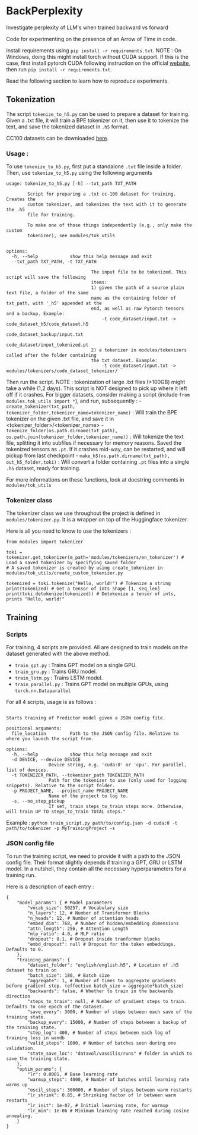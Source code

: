 # BackPerplexity
Investigate perplexity of LLM's when trained backward vs forward

Code for experimenting on the presence of an Arrow of Time in code.

Install requirements using `pip install -r requirements.txt`.
NOTE : On Windows, doing this might install torch without CUDA support. If this is the case, first install pytorch CUDA following instruction on the official [website](https://pytorch.org/), then run `pip install -r requirements.txt`.

Read the following section to learn how to reproduce experiments.

## Tokenization
The script `tokenize_to_h5.py` can be used to prepare a dataset for training. Given a .txt file, it will train a BPE tokenizer on it, then use it to tokenize the text, and save the tokenized dataset in `.h5` format.

CC100 datasets can be downloaded [here](https://data.statmt.org/cc-100/). 

### Usage :
To use `tokenize_to_h5.py`, first put a standalone `.txt` file inside a folder. Then, use `tokenize_to_h5.py` using the following arguments
``` 
usage: tokenize_to_h5.py [-h] --txt_path TXT_PATH

        Script for preparing a .txt cc-100 dataset for training. Creates the
        custom tokenizer, and tokenizes the text with it to generate the .h5
        file for training.

        To make one of those things independently (e.g., only make the custom
        tokenizer), see modules/tok_utils
        

options:
  -h, --help            show this help message and exit
  --txt_path TXT_PATH, -t TXT_PATH
                        
                                The input file to be tokenized. This script will save the following
                                items:
                                1) given the path of a source plain text file, a folder of the same
                                name as the containing folder of txt_path, with '_h5' appended at the
                                end, as well as raw Pytorch tensors and a backup. Example:
                                    -t code_dataset/input.txt -> code_dataset_h5/code_dataset.h5
                                                                 code_dataset_backup/input.txt
                                                                 code_dataset/input_tokenized.pt
                                2) a tokenizer in modules/tokenizers called after the folder containing
                                the txt dataset. Example:
                                    -t code_dataset/input.txt -> modules/tokenizers/code_dataset_tokenizer/
```

Then run the script. NOTE : tokenization of large .txt files (>100GB) might take a while (1,2 days). This script is NOT designed to pick up where it left off if it crashes. For bigger datasets, consider making a script (include `from modules.tok_utils import *`), and run, subsequently :
    - `create_tokenizer(txt_path, tokenizer_folder,tokenizer_name=tokenizer_name)` : Will train the BPE tokenizer on the given .txt file, and save it in <tokenizer_folder>/<tokenizer_name>
    - `tokenize_folder(os.path.dirname(txt_path), os.path.join(tokenizer_folder,tokenizer_name))` : Will tokenize the text file, splitting it into subfiles if necessary for memory reasons. Saved the tokenized tensors as `.pt`. If it crashes mid-way, can be restarted, and will pickup from last checkpoint
    - `make_h5(os.path.dirname(txt_path), out_h5_folder,toki)` : Will convert a folder containing `.pt` files into a single `.h5` dataset, ready for training.

For more informations on these functions, look at docstring comments in `modules/tok_utils`

### Tokenizer class
The tokenizer class we use throughout the project is defined in `modules/tokenizer.py`. It is a wrapper on top of the Huggingface tokenizer.

Here is all you need to know to use the tokenizers :

```
from modules import tokenizer

toki = tokenizer.get_tokenizer(m_path='modules/tokenizers/en_tokenizer') # Load a saved tokenizer by specifying saved folder
# A saved tokenizer is created by using create_tokenizer in modules/tok_utils/create_custom_tokenizer.py

tokenized = toki.tokenize("Hello, world!") # Tokenize a string
print(tokenized) # Get a tensor of ints shape [1, seq_len]
print(toki.detokenize(tokenized)) # Detokenize a tensor of ints, prints "Hello, world!"
```

## Training

### Scripts
For training, 4 scripts are provided. All are designed to train models on the dataset generated with the above method.
- `train_gpt.py` : Trains GPT model on a single GPU.
- `train_gru.py` : Trains GRU model. 
- `train_lstm.py` : Trains LSTM model.
- `train_parallel.py` : Trains GPT model on multiple GPUs, using `torch.nn.Dataparallel`


For all 4 scripts, usage is as follows :
```usage: train_xxx.py [-h] [-d DEVICE] [-t TOKENIZER_PATH] [-p PROJECT_NAME] [-s] file_location

Starts training of Predictor model given a JSON config file.

positional arguments:
  file_location         Path to the JSON config file. Relative to where you launch the script from.

options:
  -h, --help            show this help message and exit
  -d DEVICE, --device DEVICE
                Device string, e.g. 'cuda:0' or 'cpu'. For parallel, list of devices.
  -t TOKENIZER_PATH, --tokenizer_path TOKENIZER_PATH
                Path for the tokenizer to use (only used for logging snippets). Relative to the script folder.
  -p PROJECT_NAME, --project_name PROJECT_NAME
                Name of the project to log to. 
  -s, --no_step_pickup 
                If set, train steps_to_train steps more. Otherwise, will train UP TO steps_to_train TOTAL steps."
  ```

Example :
`python train_script.py path/to/config.json -d cuda:0 -t path/to/tokenizer -p MyTrainingProject -s`

### JSON config file
To run the training script, we need to provide it with a path to the JSON config file. Their format slightly depends if training a GPT, GRU or LSTM model. In a nutshell, they contain all the necessary hyperparameters for a training run.

Here is a description of each entry : 

```
{
    "model_params": { # Model parameters
        "vocab_size": 50257, # Vocabulary size
        "n_layers": 12, # Number of Transformer Blocks
        "n_heads": 12, # Number of attention heads
        "embed_dim": 768, # Number of hidden/embedding dimensions
        "attn_length": 256, # Attention Length
        "mlp_ratio": 4.0, # MLP ratio
        "dropout": 0.1, # Dropout inside tranformer blocks
        "embd_dropout": null # Dropout for the token embeddings. Defaults to 0.
    },
    "training_params": { 
        "dataset_folder": "english/english.h5", # Location of .h5 dataset to train on
        "batch_size": 180, # Batch size
        "aggregate": 1, # Number of times to aggregate gradients before gradient step. (effective batch_size = aggregate*batch_size)
        "backwards": false, # Whether to train in the backwards direction
        "steps_to_train": null, # Number of gradient steps to train. Defaults to one epoch of the dataset.
        "save_every": 3000, # Number of steps between each save of the training state.
        "backup_every": 15000, # Number of steps between a backup of the training state.
        "step_log": 400, # Number of steps between each log of training loss in wandb
        "valid_steps": 1000, # Number of batches seen during one validation.
        "state_save_loc": "datavol/vassilis/runs" # folder in which to save the training state.
    },
    "optim_params": {
        "lr": 0.0001, # Base learning rate
        "warmup_steps": 4000, # Number of batches until learning rate warms up
        "oscil_steps": 300000, # Number of steps between warm restarts
        "lr_shrink": 0.85, # Shrinking factor of lr between warm restarts
        "lr_init": 1e-07, # Initial learning rate, for warmup
        "lr_min": 1e-06 # Minimum learning rate reached during cosine annealing.
    }
}
```
